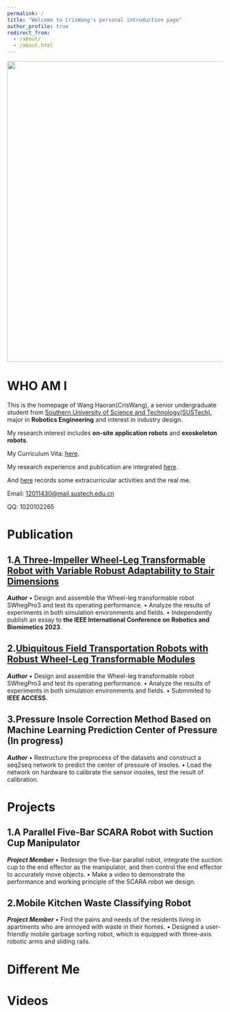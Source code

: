 ```yaml
---
permalink: /
title: "Welcome to CrisWang's personal introduction page"
author_profile: true
redirect_from: 
  - /about/
  - /about.html
---
```


</p align = "center">    
<img  src=SelfPage.png
width="700
" />
</p>


WHO AM I
===
This is the homepage of Wang Haoran(CrisWang), a senior undergraduate student from [Southern University of Science and Technology(SUSTech)](https://www.sustech.edu.cn), major in **Robotics Engineering** and interest in industry design.

My research interest includes **on-site application robots** and **exoskeleton robots**.

My Curriculum Vita: [here](../assets/Curriculum_Vitae.pdf).

My research experience and publication are integrated [here]().

And [here]() records some extracurricular activities and the real me.

Email: 12011430@mail.sustech.edu.cn

QQ: 1020102265

Publication
===

1.[**A Three-Impeller Wheel-Leg Transformable Robot with Variable Robust Adaptability to Stair Dimensions**](https://ieeexplore.ieee.org/document/10354942)
---
***Author***
•	Design and assemble the Wheel-leg transformable robot SWhegPro3 and test its operating performance.
•	Analyze the results of experiments in both simulation environments and fields. 
•	Independently publish an essay to **the IEEE International Conference on Robotics and Biomimetics 2023**.



2.[**Ubiquitous Field Transportation Robots with Robust Wheel-Leg Transformable Modules**]()
---
***Author***
•	Design and assemble the Wheel-leg transformable robot SWhegPro3 and test its operating performance.
•	Analyze the results of experiments in both simulation environments and fields. 
•	Submmited to **IEEE ACCESS**.

3.**Pressure Insole Correction Method Based on Machine Learning Prediction Center of Pressure (In progress)**
---
***Author***
•	Restructure the preprocess of the datasets and construct a seq2seq network to predict the center of pressure of insoles.
•	Load the network on hardware to calibrate the sensor insoles, test the result of calibration.


Projects
===
1.**A Parallel Five-Bar SCARA Robot with Suction Cup Manipulator**
---
***Project Member***
•	Redesign the five-bar parallel robot, integrate the suction cup to the end effector as the manipulator, and then control the end effector to accurately move objects.
•	Make a video to demonstrate the performance and working principle of the SCARA robot we design.


2.**Mobile Kitchen Waste Classifying Robot**
---
***Project Member***
•	Find the pains and needs of the residents living in apartments who are annoyed with waste in their homes.
•	Designed a user-friendly mobile garbage sorting robot, which is equipped with three-axis robotic arms and sliding rails.


Different Me
===

Videos
===


